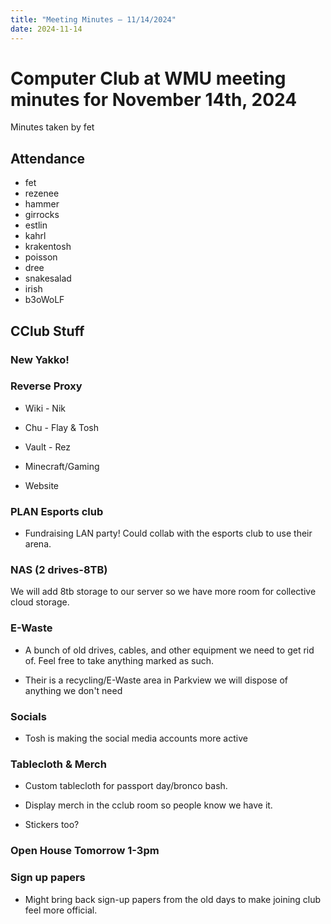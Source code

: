 ```yaml
---
title: "Meeting Minutes – 11/14/2024"
date: 2024-11-14
---
```

# Computer Club at WMU meeting minutes for November 14th, 2024
Minutes taken by fet



## Attendance
* fet
* rezenee
* hammer
* girrocks
* estlin
* kahrl
* krakentosh
* poisson
* dree
* snakesalad
* irish
* b3oWoLF


## CClub Stuff
### New Yakko!

### Reverse Proxy
+ Wiki - Nik

+ Chu - Flay & Tosh

+ Vault - Rez

+ Minecraft/Gaming

+ Website

### PLAN Esports club
+ Fundraising LAN party! Could collab with the esports club to use their arena.

### NAS (2 drives-8TB)
We will add 8tb storage to our server so we have more room for collective cloud storage.

### E-Waste
+ A bunch of old drives, cables, and other equipment we need to get rid of. Feel free to take anything marked as such.

+ Their is a recycling/E-Waste area in Parkview we will dispose of anything we don't need

### Socials
+ Tosh is making the social media accounts more active

### Tablecloth & Merch
+ Custom tablecloth for passport day/bronco bash.

+ Display merch in the cclub room so people know we have it.

+ Stickers too?

### Open House Tomorrow 1-3pm

### Sign up papers
+ Might bring back sign-up papers from the old days to make joining club feel more official.
